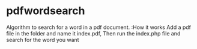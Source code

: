 # pdfwordsearch
Algorithm to search for a word in a pdf document.
:How it works
Add a pdf file in the folder and name it index.pdf,
Then run the index.php file and search for the word you want
